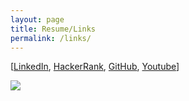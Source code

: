 ```yaml
---
layout: page
title: Resume/Links
permalink: /links/
---
```

[[LinkedIn](https://www.linkedin.com/in/spoisseroux/),
[HackerRank](https://www.hackerrank.com/sp96651n),
[GitHub](https://github.com/spoisseroux),
[Youtube](https://www.youtube.com/channel/UCgzqb_bTHOhvhNF4x8vpCIw?view_as=subscriber)]

<img src="https://i.imgur.com/pdWTChX.png">
